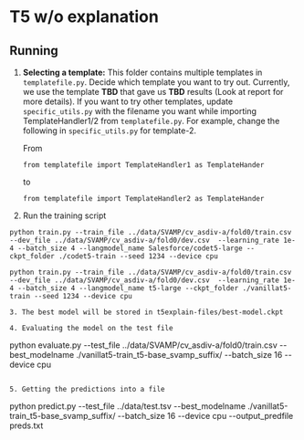 # T5 w/o explanation

## Running 

1. __Selecting a template:__ This folder contains multiple templates in `templatefile.py`. Decide which template you want to try out. Currently, we use the template __TBD__ that gave us __TBD__ results (Look at report for more details). If you want to try other templates, update `specific_utils.py` with the filename you want while importing TemplateHandler1/2 from `templatefile.py`. For example, change the following in `specific_utils.py` for template-2.

    From 

    `from templatefile import TemplateHandler1 as TemplateHander`

    to

    `from templatefile import TemplateHandler2 as TemplateHander`


2. Run the training script

```
python train.py --train_file ../data/SVAMP/cv_asdiv-a/fold0/train.csv --dev_file ../data/SVAMP/cv_asdiv-a/fold0/dev.csv  --learning_rate 1e-4 --batch_size 4 --langmodel_name Salesforce/codet5-large --ckpt_folder ./codet5-train --seed 1234 --device cpu
```

```
python train.py --train_file ../data/SVAMP/cv_asdiv-a/fold0/train.csv --dev_file ../data/SVAMP/cv_asdiv-a/fold0/dev.csv  --learning_rate 1e-4 --batch_size 4 --langmodel_name t5-large --ckpt_folder ./vanillat5-train --seed 1234 --device cpu

3. The best model will be stored in t5explain-files/best-model.ckpt

4. Evaluating the model on the test file

```
python evaluate.py --test_file ../data/SVAMP/cv_asdiv-a/fold0/train.csv --best_modelname ./vanillat5-train_t5-base_svamp_suffix/ --batch_size 16 --device cpu
```

5. Getting the predictions into a file

```
python predict.py --test_file ../data/test.tsv --best_modelname ./vanillat5-train_t5-base_svamp_suffix/  --batch_size 16 --device cpu --output_predfile preds.txt
```
